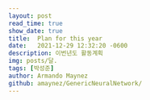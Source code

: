 ```yaml
---
layout: post
read_time: true
show_date: true
title:  Plan for this year
date:   2021-12-29 12:32:20 -0600
description: 이번년도 활동계획
img: posts/달.
tags: [박성준]
author: Armando Maynez
github: amaynez/GenericNeuralNetwork/
---
```

